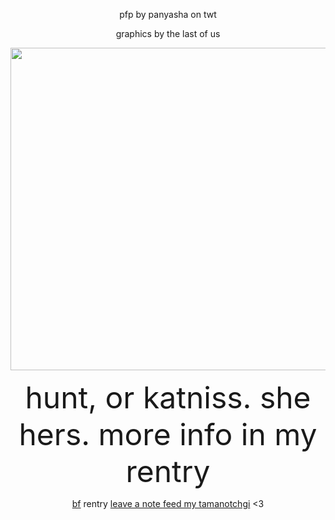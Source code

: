 <p></p>
<p align="center">
<p align="center"> pfp by panyasha on twt </p>
<p align="center"> graphics by the last of us </p>
<p></p>
<p align="center"> <img width="516" src="https://i.pinimg.com/564x/f9/d9/8a/f9d98a6910ab31008802118942d6daa2.jpg"> </p>
<p align="center"> <font size="+5">hunt, or katniss. she hers. more info in my rentry </font> </p>
<p align="center"> <a href="https://rentry.com/sennadead">bf</a> rentry <a href="https://www.patreon.com/Sxnnys_Coffin/posts"> leave a note </a>  <a href="https://cat-bounce.com/"> feed my tamanotchgi</a> <3 </p>
